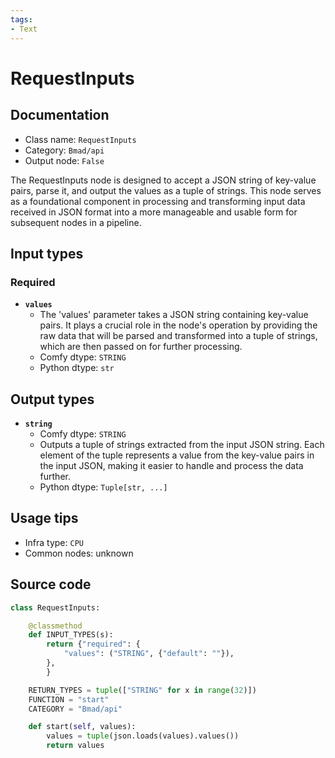 ```yaml
---
tags:
- Text
---
```


# RequestInputs
## Documentation
- Class name: `RequestInputs`
- Category: `Bmad/api`
- Output node: `False`

The RequestInputs node is designed to accept a JSON string of key-value pairs, parse it, and output the values as a tuple of strings. This node serves as a foundational component in processing and transforming input data received in JSON format into a more manageable and usable form for subsequent nodes in a pipeline.
## Input types
### Required
- **`values`**
    - The 'values' parameter takes a JSON string containing key-value pairs. It plays a crucial role in the node's operation by providing the raw data that will be parsed and transformed into a tuple of strings, which are then passed on for further processing.
    - Comfy dtype: `STRING`
    - Python dtype: `str`
## Output types
- **`string`**
    - Comfy dtype: `STRING`
    - Outputs a tuple of strings extracted from the input JSON string. Each element of the tuple represents a value from the key-value pairs in the input JSON, making it easier to handle and process the data further.
    - Python dtype: `Tuple[str, ...]`
## Usage tips
- Infra type: `CPU`
- Common nodes: unknown


## Source code
```python
class RequestInputs:

    @classmethod
    def INPUT_TYPES(s):
        return {"required": {
            "values": ("STRING", {"default": ""}),
        },
        }

    RETURN_TYPES = tuple(["STRING" for x in range(32)])
    FUNCTION = "start"
    CATEGORY = "Bmad/api"

    def start(self, values):
        values = tuple(json.loads(values).values())
        return values

```
